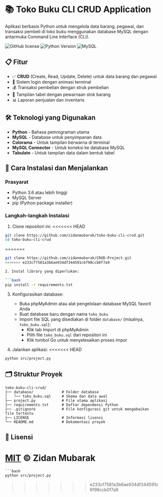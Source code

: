# 📚 Toko Buku CLI CRUD Application

Aplikasi berbasis Python untuk mengelola data barang, pegawai, dan transaksi pembeli di toko buku menggunakan database MySQL dengan antarmuka Command Line Interface (CLI).

![GitHub license](https://img.shields.io/github/license/zidanmubarak/toko-buku-cli-crud)
![Python Version](https://img.shields.io/badge/python-3.6%2B-blue)
![MySQL](https://img.shields.io/badge/database-MySQL-orange)

## 📋 Fitur

* ✅ **CRUD** (Create, Read, Update, Delete) untuk data barang dan pegawai
* 🔐 Sistem login dengan animasi terminal
* 💰 Transaksi pembelian dengan struk pembelian
* 🎨 Tampilan tabel dengan pewarnaan stok barang
* 📊 Laporan penjualan dan inventaris

## 🛠️ Teknologi yang Digunakan

* **Python** - Bahasa pemrograman utama
* **MySQL** - Database untuk penyimpanan data
* **Colorama** - Untuk tampilan berwarna di terminal
* **MySQL Connector** - Untuk koneksi ke database MySQL
* **Tabulate** - Untuk tampilan data dalam bentuk tabel

## 🔧 Cara Instalasi dan Menjalankan

### Prasyarat

* Python 3.6 atau lebih tinggi
* MySQL Server
* pip (Python package installer)

### Langkah-langkah Instalasi

1. Clone repositori ini:
<<<<<<< HEAD

```bash
git clone https://github.com/zidanmubarak/toko-buku-cli-crud.git
cd toko-buku-cli-crud
```
=======
   ```bash
   git clone https://github.com/zidanmubarak/CRUD-Project.git
>>>>>>> e233cf7581a3b6ae934df344591c6f98ccb0f7a9

2. Instal library yang diperlukan:

```bash
pip install -r requirements.txt
```

3. Konfigurasikan database:
   * Buka phpMyAdmin atau alat pengelolaan database MySQL favorit Anda
   * Buat database baru dengan nama `toko_buku`
   * Import file SQL yang disediakan di folder `database/` (misalnya, `toko_buku.sql`):
      * Klik tab Import di phpMyAdmin
      * Pilih file `toko_buku.sql` dari repositori ini
      * Klik tombol Go untuk menyelesaikan proses impor

4. Jalankan aplikasi:
<<<<<<< HEAD

```bash
python src/project.py
```

## 🗂️ Struktur Proyek

```
toko-buku-cli-crud/
├── database/             # Folder database
│   └── toko_buku.sql     # Skema dan data awal
├── project.py            # File utama aplikasi
├── requirements.txt      # Daftar dependensi Python
├── .gitignore            # File konfigurasi git untuk mengabaikan file tertentu
├── LICENSE               # Informasi lisensi
└── README.md             # Dokumentasi proyek
```

## 📝 Lisensi

[MIT](LICENSE) © Zidan Mubarak
=======
    ```bash
    python src/project.py
>>>>>>> e233cf7581a3b6ae934df344591c6f98ccb0f7a9
